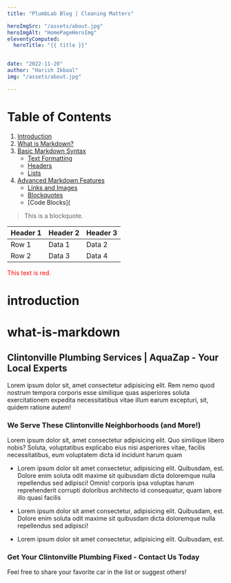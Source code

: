 ```yaml
---
title: "PlumbLab Blog | Cleaning Matters"

heroImgSrc: "/assets/about.jpg"
heroImgAlt: "HomePageHeroImg"
eleventyComputed:
  heroTitle: "{{ title }}"


date: "2022-11-20"
author: "Harish Ikbaal"
img: "/assets/about.jpg"

---
```


# Table of Contents
1. [Introduction](#introduction)
2. [What is Markdown?](#what-is-markdown)
3. [Basic Markdown Syntax](#basic-markdown-syntax)
   - [Text Formatting](#text-formatting)
   - [Headers](#headers)
   - [Lists](#lists)
4. [Advanced Markdown Features](#advanced-markdown-features)
   - [Links and Images](#links-and-images)
   - [Blockquotes](#blockquotes)
   - [Code Blocks](

> This is a blockquote.

| Header 1 | Header 2 | Header 3 |
|----------|----------|----------|
| Row 1    | Data 1   | Data 2   |
| Row 2    | Data 3   | Data 4   |

<div style="color: red;">This text is red.</div>

# introduction
# what-is-markdown

## Clintonville Plumbing Services | AquaZap - Your Local Experts

Lorem ipsum dolor sit, amet consectetur adipisicing elit. Rem nemo quod nostrum tempora corporis esse similique quas asperiores soluta exercitationem expedita necessitatibus vitae illum earum excepturi, sit, quidem ratione autem!

### We Serve These Clintonville Neighborhoods (and More!)

Lorem ipsum dolor sit, amet consectetur adipisicing elit. Quo similique libero nobis? Soluta, voluptatibus explicabo eius nisi asperiores vitae, facilis necessitatibus, eum voluptatem dicta id incidunt harum quam

- Lorem ipsum dolor sit amet consectetur, adipisicing elit. Quibusdam, est. Dolore enim soluta odit maxime sit quibusdam dicta doloremque nulla repellendus sed adipisci! Omnis! corporis ipsa voluptas harum reprehenderit corrupti doloribus architecto id consequatur, quam labore illo quasi facilis

- Lorem ipsum dolor sit amet consectetur, adipisicing elit. Quibusdam, est. Dolore enim soluta odit maxime sit quibusdam dicta doloremque nulla repellendus sed adipisci!

- Lorem ipsum dolor sit amet consectetur, adipisicing elit. Quibusdam, est. 

### Get Your Clintonville Plumbing Fixed - Contact Us Today

Feel free to share your favorite car in the list or suggest others!

